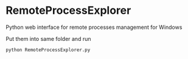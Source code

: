 # RemoteProcessExplorer
Python web interface for remote processes management for Windows

Put them into same folder and run

```sh
python RemoteProcessExplorer.py
```
